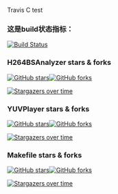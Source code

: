 Travis C test

### 这是build状态指标：
[![Build Status](https://travis-ci.org/latelee/ci.svg?branch=master)](https://travis-ci.org/latelee/ci)

### H264BSAnalyzer stars & forks
[![GitHub stars](https://img.shields.io/github/stars/latelee/H264BSAnalyzer.svg)](https://github.com/latelee/H264BSAnalyzer)[![GitHub forks](https://img.shields.io/github/forks/latelee/H264BSAnalyzer.svg)](https://github.com/latelee/H264BSAnalyzer)

[![Stargazers over time](https://starcharts.herokuapp.com/latelee/H264BSAnalyzer.svg)](https://starcharts.herokuapp.com/latelee/H264BSAnalyzer)


### YUVPlayer stars & forks

[![GitHub stars](https://img.shields.io/github/stars/latelee/YUVPlayer.svg)](https://github.com/latelee/YUVPlayer)[![GitHub forks](https://img.shields.io/github/forks/latelee/YUVPlayer.svg)](https://github.com/latelee/YUVPlayer)

[![Stargazers over time](https://starcharts.herokuapp.com/latelee/YUVPlayer.svg)](https://starcharts.herokuapp.com/latelee/YUVPlayer)

### Makefile stars & forks

[![GitHub stars](https://img.shields.io/github/stars/latelee/Makefile_templet.svg)](https://github.com/latelee/Makefile_templet)[![GitHub forks](https://img.shields.io/github/forks/latelee/Makefile_templet.svg)](https://github.com/latelee/Makefile_templet)

[![Stargazers over time](https://starcharts.herokuapp.com/latelee/Makefile_templet.svg)](https://starcharts.herokuapp.com/latelee/Makefile_templet)

